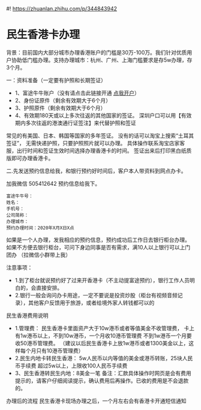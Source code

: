 #! https://zhuanlan.zhihu.com/p/344843942
# 民生香港卡办理


背景：目前国内大部分城市办理香港账户的门槛是30万-100万。我们针对优质用户协助低门槛办理。支持办理城市：杭州、广州、上海门槛要求是存5w办理，存3个月。


一：资料准备（一定要有护照和长期签证）
* 1、富途牛牛账户（没有请点击此链接开通 [点我开户](https://j.futunn.com/0024ri)）
* 2、身份证原件（剩余有效期大于6个月）
* 3、护照原件（剩余有效期大于6个月）
* 4、有效期180天或以上多次往返的其他国家的签证。
深圳户口可以用【有效期内多次往返的港澳通行证签注】来代替护照和签证

常见的有美国、日本、韩国等国家的多年签证。
没有的话可以淘宝上搜索“土耳其签证”，
无需快递护照，只要护照照片就可以办理。
具体操作联系淘宝店家客服，出行时间和签证生效时间选择办理香港卡的时间。
签证出来后打印黑白纸质版即可办理香港卡。


二.先发送预约信息给我，和银行预约好时间后，客户本人带资料到网点办卡。

加我微信 505412642 预约信息给我下。
```
富途牛牛号：
姓名：
手机号：
公司简称：
办理城市：
预约办理时间：2020年X月X日X点
```



如果是一个人办理，发我相应的预约信息，预约成功后工作日去银行柜台办理。
如果不方便去银行柜台，可问下身边同事是否有需求，满10人以上银行可以上门团办
（拉微信小群带上我）

注意事项：
* 1.到了柜台就说预约好了过来开香港卡（不主动提富途预约），银行工作人员明白的，会直接安排。
* 2.银行一般会询问办卡用途，一定不要说是投资炒股（柜台有视频音频记录），其他客户反馈用于旅游，或者给境外家人转钱都可以的


民生香港费用说明
* 1.管理费：
民生香港卡里面资产大于10w港币或者等值美金不收管理费，
卡上有1w港币以上，不到10w港币，一个月收10港币管理费
不到1w港币一个月要收50港币管理费。
（建议以后民生香港卡上放1w港币或者1300美金以上，这样每个月只有10港币管理费）
* 2.民生内地卡转民生香港：
5w人民币以内等值的美金或港币转账，25块人民币手续费
超过5w以上，上限收100人民币手续费
* 3、民生香港转民生内地：8美金一笔
备注：汇款具体操作时网页是会有费用提示的，请客户仔细阅读提示，确认费用后再操作。已收的费用是不会退款的。

办理后的流程
民生香港卡现场办理之后，一个月左右会有香港卡开通短信通知

